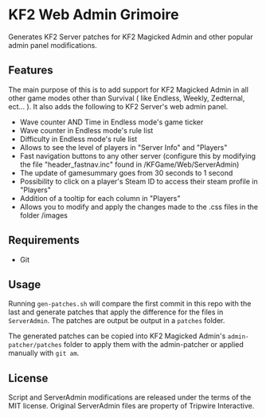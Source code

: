 # KF2 Web Admin Grimoire
Generates KF2 Server patches for KF2 Magicked Admin and other popular admin panel modifications.

## Features

The main purpose of this is to add support for KF2 Magicked Admin in all other game modes other than Survival ( like Endless, Weekly, Zedternal, ect... ). It also adds the following to KF2 Server's web admin panel.

* Wave counter AND Time in Endless mode's game ticker
* Wave counter in Endless mode's rule list
* Difficulty in Endless mode's rule list
* Allows to see the level of players in "Server Info" and "Players"
* Fast navigation buttons to any other server (configure this by modifying the file "header_fastnav.inc" found in /KFGame/Web/ServerAdmin)
* The update of gamesummary goes from 30 seconds to 1 second
* Possibility to click on a player's Steam ID to access their steam profile in "Players"
* Addition of a tooltip for each column in "Players"
* Allows you to modify and apply the changes made to the .css files in the folder /images

## Requirements

* Git

## Usage

Running `gen-patches.sh` will compare the first commit in this repo with the last
and generate patches that apply the difference for the files in `ServerAdmin`. The
patches are output be output in a `patches` folder.

The generated patches can be copied into KF2 Magicked Admin's `admin-patcher/patches`
folder to apply them with the admin-patcher or applied manually with `git am`.

## License

Script and ServerAdmin modifications are released under the terms of the MIT license.
Original ServerAdmin files are property of Tripwire Interactive.
